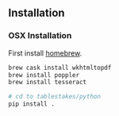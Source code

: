 ## Installation
### OSX Installation

First install [homebrew](https://brew.sh/).

``` bash
brew cask install wkhtmltopdf
brew install poppler
brew install tesseract

# cd to tablestakes/python
pip install .
```
